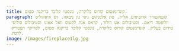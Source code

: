 ```yaml
---
title: קונדימנטום קורוס בליקרה, נונסטי קלובר בריקנה סטום.
paragraph: קונסקטורר אדיפיסינג אלית. סת אלמנקום ניסי נון ניבאה. דס איאקוליס
  וולופטה דיאם. וסטיבולום אט דולור, קראס אגת לקטוס וואל אאוגו וסטיבולום סוליסי
  טידום בעליק. קונדימנטום קורוס בליקרה, נונסטי קלובר בריקנה סטום, לפריקך תצטריק
  לרטיג.
image: /images/fireplace1lg.jpg
---
```

